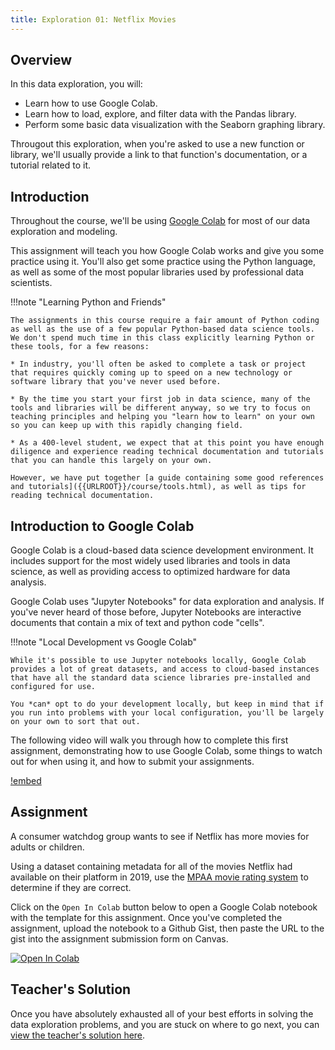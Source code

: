 ```yaml
---
title: Exploration 01: Netflix Movies
---
```


## Overview

In this data exploration, you will:

* Learn how to use Google Colab.
* Learn how to load, explore, and filter data with the Pandas library.
* Perform some basic data visualization with the Seaborn graphing library.

Througout this exploration, when you're asked to use a new function or library, we'll usually provide a link to that function's documentation, or a tutorial related to it.

## Introduction

Throughout the course, we'll be using [Google Colab](http://colab.research.google.com) for most of our data exploration and modeling. 

This assignment will teach you how Google Colab works and give you some practice using it. You'll also get some practice using the Python language, as well as some of the most popular libraries used by professional data scientists.

!!!note "Learning Python and Friends"

	The assignments in this course require a fair amount of Python coding as well as the use of a few popular Python-based data science tools. We don't spend much time in this class explicitly learning Python or these tools, for a few reasons:

	* In industry, you'll often be asked to complete a task or project that requires quickly coming up to speed on a new technology or software library that you've never used before.

	* By the time you start your first job in data science, many of the tools and libraries will be different anyway, so we try to focus on teaching principles and helping you "learn how to learn" on your own so you can keep up with this rapidly changing field.

	* As a 400-level student, we expect that at this point you have enough diligence and experience reading technical documentation and tutorials that you can handle this largely on your own.

	However, we have put together [a guide containing some good references and tutorials]({{URLROOT}}/course/tools.html), as well as tips for reading technical documentation.

## Introduction to Google Colab

Google Colab is a cloud-based data science development environment. It includes support for the most widely used libraries and tools in data science, as well as providing access to optimized hardware for data analysis.

Google Colab uses "Jupyter Notebooks" for data exploration and analysis. If you've never heard of those before, Jupyter Notebooks are interactive documents that contain a mix of text and python code "cells".

!!!note "Local Development vs Google Colab"

	While it's possible to use Jupyter notebooks locally, Google Colab provides a lot of great datasets, and access to cloud-based instances that have all the standard data science libraries pre-installed and configured for use.

	You *can* opt to do your development locally, but keep in mind that if you run into problems with your local configuration, you'll be largely on your own to sort that out.

The following video will walk you through how to complete this first assignment, demonstrating how to use Google Colab, some things to watch out for when using it, and how to submit your assignments.

[!embed](https://www.youtube.com/watch?v=PJzijKS7sOo)

## Assignment

A consumer watchdog group wants to see if Netflix has more movies for adults or children. 

Using a dataset containing metadata for all of the movies Netflix had available on their platform in 2019, use the [MPAA movie rating system](https://en.wikipedia.org/wiki/Motion_Picture_Association_film_rating_system#MPAA_film_ratings) to determine if they are correct.

Click on the `Open In Colab` button below to open a Google Colab notebook with the template for this assignment. Once you've completed the assignment, upload the notebook to a Github Gist, then paste the URL to the gist into the assignment submission form on Canvas.

[![Open In Colab](https://colab.research.google.com/assets/colab-badge.svg)](https://colab.research.google.com/github/byui-cse/cse450-course/blob/master/docs/notebooks/Exploration_01.ipynb)

## Teacher's Solution

Once you have absolutely exhausted all of your best efforts in solving the data exploration problems, and you are stuck on where to go next, you can [view the teacher's solution here]().


